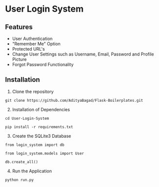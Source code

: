 # User Login System

## Features

- User Authentication
- "Remember Me" Option
- Protected URL's
- Change User Settings such as Username, Email, Password and Profile Picture
- Forgot Password Functionality

## Installation

1. Clone the repository

```
git clone https://github.com/AdityaBagad/Flask-Boilerplates.git
```

2. Installation of Dependencies

```
cd User-Login-System

pip install -r requirements.txt
``` 

3. Create the SQLite3 Database

```
from login_system import db

from login_system.models import User

db.create_all()
```

4. Run the Application

```
python run.py
```
